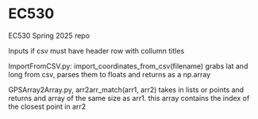 # EC530
EC530 Spring 2025 repo

Inputs if csv must have header row with collumn titles 

ImportFromCSV.py: import_coordinates_from_csv(filename)
    grabs lat and long from csv, parses them to floats and returns as a np.array 

GPSArray2Array.py, arr2arr_match(arr1, arr2) 
    takes in lists or points and returns and array of the same size as arr1. 
    this array contains the index of the closest point in arr2